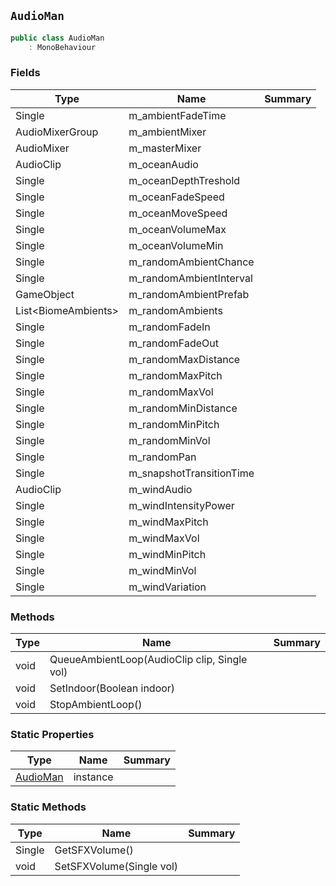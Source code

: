 ## `AudioMan`

```csharp
public class AudioMan
    : MonoBehaviour

```

### Fields

| Type | Name | Summary | 
| --- | --- | --- | 
| Single | m_ambientFadeTime |  | 
| AudioMixerGroup | m_ambientMixer |  | 
| AudioMixer | m_masterMixer |  | 
| AudioClip | m_oceanAudio |  | 
| Single | m_oceanDepthTreshold |  | 
| Single | m_oceanFadeSpeed |  | 
| Single | m_oceanMoveSpeed |  | 
| Single | m_oceanVolumeMax |  | 
| Single | m_oceanVolumeMin |  | 
| Single | m_randomAmbientChance |  | 
| Single | m_randomAmbientInterval |  | 
| GameObject | m_randomAmbientPrefab |  | 
| List&lt;BiomeAmbients&gt; | m_randomAmbients |  | 
| Single | m_randomFadeIn |  | 
| Single | m_randomFadeOut |  | 
| Single | m_randomMaxDistance |  | 
| Single | m_randomMaxPitch |  | 
| Single | m_randomMaxVol |  | 
| Single | m_randomMinDistance |  | 
| Single | m_randomMinPitch |  | 
| Single | m_randomMinVol |  | 
| Single | m_randomPan |  | 
| Single | m_snapshotTransitionTime |  | 
| AudioClip | m_windAudio |  | 
| Single | m_windIntensityPower |  | 
| Single | m_windMaxPitch |  | 
| Single | m_windMaxVol |  | 
| Single | m_windMinPitch |  | 
| Single | m_windMinVol |  | 
| Single | m_windVariation |  | 


### Methods

| Type | Name | Summary | 
| --- | --- | --- | 
| void | QueueAmbientLoop(AudioClip clip, Single vol) |  | 
| void | SetIndoor(Boolean indoor) |  | 
| void | StopAmbientLoop() |  | 


### Static Properties

| Type | Name | Summary | 
| --- | --- | --- | 
| [AudioMan](./AudioMan.md) | instance |  | 


### Static Methods

| Type | Name | Summary | 
| --- | --- | --- | 
| Single | GetSFXVolume() |  | 
| void | SetSFXVolume(Single vol) |  | 


